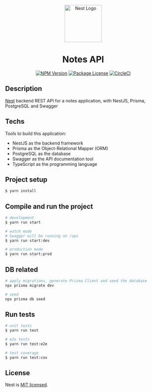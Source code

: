   <p align="center">
  <a href="http://nestjs.com/" target="blank"><img src="https://nestjs.com/img/logo-small.svg" width="120" alt="Nest Logo" /></a>
</p>

  <h1 align="center">Notes API</h1>
    <p align="center">
<a href="https://www.npmjs.com/~nestjscore" target="_blank"><img src="https://img.shields.io/npm/v/@nestjs/core.svg" alt="NPM Version" /></a>
<a href="https://www.npmjs.com/~nestjscore" target="_blank"><img src="https://img.shields.io/npm/l/@nestjs/core.svg" alt="Package License" /></a>
<a href="https://circleci.com/gh/nestjs/nest" target="_blank"><img src="https://img.shields.io/circleci/build/github/nestjs/nest/master" alt="CircleCI" /></a>

## Description

[Nest](https://github.com/nestjs/nest) backend REST API for a notes application, with NestJS, Prisma, PostgreSQL and Swagger

## Techs

Tools to build this application:

- NestJS as the backend framework
- Prisma as the Object-Relational Mapper (ORM)
- PostgreSQL as the database
- Swagger as the API documentation tool
- TypeScript as the programming language

## Project setup

```bash
$ yarn install
```

## Compile and run the project

```bash
# development
$ yarn run start

# watch mode
# Swagger will be running on /api
$ yarn run start:dev

# production mode
$ yarn run start:prod
```

## DB related

```bash
# apply migrations, generate Prisma Client and seed the database
npx prisma migrate dev

# seed
npx prisma db seed
```

## Run tests

```bash
# unit tests
$ yarn run test

# e2e tests
$ yarn run test:e2e

# test coverage
$ yarn run test:cov
```

## License

Nest is [MIT licensed](https://github.com/nestjs/nest/blob/master/LICENSE).

